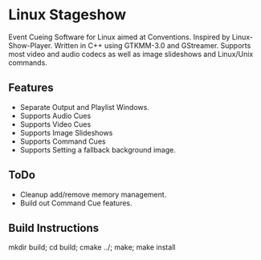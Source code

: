 # Linux Stageshow
Event Cueing Software for Linux aimed at Conventions. Inspired by Linux-Show-Player.
Written in C++ using GTKMM-3.0 and GStreamer. Supports most video and audio codecs as well as image slideshows and Linux/Unix commands.

## Features
- Separate Output and Playlist Windows.
- Supports Audio Cues
- Supports Video Cues
- Supports Image Slideshows
- Supports Command Cues
- Supports Setting a fallback background image.

## ToDo
- Cleanup add/remove memory management.
- Build out Command Cue features.

## Build Instructions
mkdir build; cd build; cmake ../; make; make install
